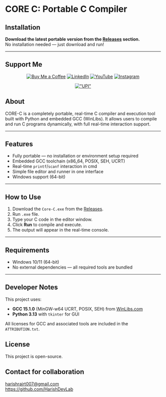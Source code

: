 # CORE C: Portable C Compiler

## Installation

**Download the latest portable version from the [Releases](https://github.com/HarishDevLab/Core-C-Compiler/releases) section.**  
No installation needed — just download and run!

---

## Support Me 
<div align="center">

[![Buy Me a Coffee](https://img.shields.io/badge/Buy%20Me%20a%20Coffee-ffdd00?style=for-the-badge&logo=buy-me-a-coffee&logoColor=black)](https://www.buymeacoffee.com/HarishDevLab)
[![LinkedIn](https://img.shields.io/badge/LinkedIn-0A66C2?style=for-the-badge&logo=linkedin&logoColor=white)](https://www.linkedin.com/in/harishrajrt)
[![YouTube](https://img.shields.io/badge/YouTube-FF0000?style=for-the-badge&logo=youtube&logoColor=white)](https://www.youtube.com/@HarishDevLab)
[![Instagram](https://img.shields.io/badge/Instagram-E4405F?style=for-the-badge&logo=instagram&logoColor=white)](https://instagram.com/HarishDevLab)

</div>


<div align="center">


[!["UPI"](https://media2.dev.to/dynamic/image/width=170,height=42,fit=cover,gravity=auto,border-radius:50px,format=auto/https%3A%2F%2Fdev-to-uploads.s3.amazonaws.com%2Fuploads%2Farticles%2Fexb2bvgjlfysy5dkya2u.jpeg)](https://harishdevlab.github.io/HarishDevLab/)

</div>


## About

CORE-C is a completely portable, real-time C compiler and execution tool built with Python and embedded GCC (WinLibs). It allows users to compile and run C programs dynamically, with full real-time interaction support.

---

## Features

- Fully portable — no installation or environment setup required
- Embedded GCC toolchain (x86_64, POSIX, SEH, UCRT)
- Real-time `printf`/`scanf` interaction in cmd 
- Simple file editor and runner in one interface
- Windows support (64-bit)

---

## How to Use

1. Download the `Core-C.exe` from the [Releases](https://github.com/HarishDevLab/Core-C-Compiler/releases).
2. Run `.exe` file.
3. Type your C code in the editor window.
4. Click **Run** to compile and execute.
5. The output will appear in the real-time console.

---

## Requirements

- Windows 10/11 (64-bit)
- No external dependencies — all required tools are bundled

---

## Developer Notes

This project uses:
- **GCC 15.1.0** (MinGW-w64 UCRT, POSIX, SEH) from [WinLibs.com](https://winlibs.com/)
- **Python 3.13** with `tkinter` for GUI

All licenses for GCC and associated tools are included in the `ATTRIBUTION.txt`.

## License
This project is open-source.


## Contact for collaboration
harishrajrt007@gmail.com  
https://github.com/HarishDevLab
